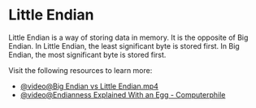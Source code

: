 # Little Endian

Little Endian is a way of storing data in memory. It is the opposite of Big Endian. In Little Endian, the least significant byte is stored first. In Big Endian, the most significant byte is stored first.

Visit the following resources to learn more:

- [@video@Big Endian vs Little Endian.mp4](https://www.youtube.com/watch?v=JrNF0KRAlyo)
- [@video@Endianness Explained With an Egg - Computerphile](https://www.youtube.com/watch?v=NcaiHcBvDR4)
